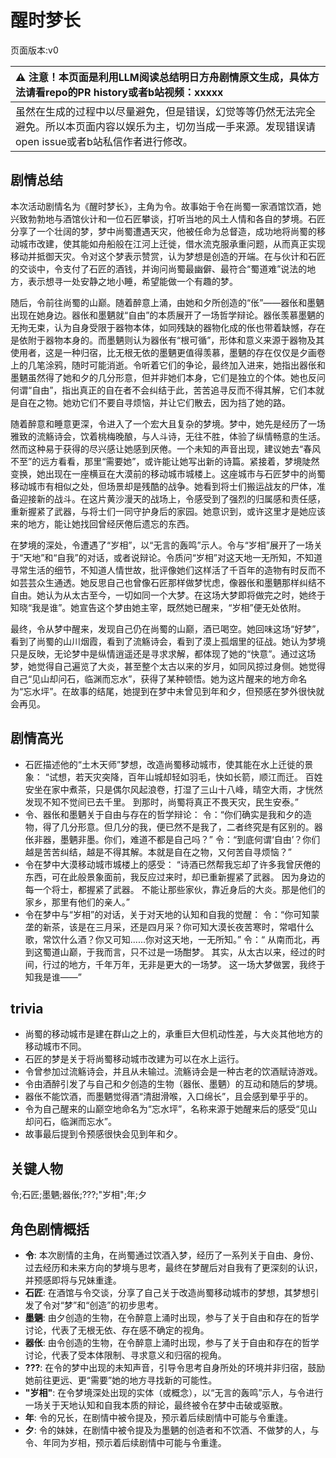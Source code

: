 # 醒时梦长
页面版本:v0
 

| :warning: 注意！本页面是利用LLM阅读总结明日方舟剧情原文生成，具体方法请看repo的PR history或者b站视频：xxxxx           |
|:----------------------------|
| 虽然在生成的过程中以尽量避免，但是错误，幻觉等等仍然无法完全避免。所以本页面内容以娱乐为主，切勿当成一手来源。发现错误请open issue或者b站私信作者进行修改。|



## 剧情总结
本次活动剧情名为《醒时梦长》，主角为令。故事始于令在尚蜀一家酒馆饮酒，她兴致勃勃地与酒馆伙计和一位石匠攀谈，打听当地的风土人情和各自的梦境。石匠分享了一个壮阔的梦，梦中尚蜀遭遇天灾，他被任命为总督造，成功地将尚蜀的移动城市改建，使其能如舟船般在江河上迁徙，借水流克服承重问题，从而真正实现移动并抵御天灾。令对这个梦表示赞赏，认为梦想是创造的开端。在与伙计和石匠的交谈中，令支付了石匠的酒钱，并询问尚蜀最幽僻、最符合“蜀道难”说法的地方，表示想寻一处安静之地小睡，希望能做一个有趣的梦。

随后，令前往尚蜀的山巅。随着醉意上涌，由她和夕所创造的“伥”——器伥和墨魉出现在她身边。器伥和墨魉就“自由”的本质展开了一场哲学辩论。器伥羡慕墨魉的无拘无束，认为自身受限于器物本体，如同残缺的器物化成的伥也带着缺憾，存在是依附于器物本身的。而墨魉则认为器伥有“根可循”，形体和意义来源于器物及其使用者，这是一种归宿，比无根无依的墨魉更值得羡慕，墨魉的存在仅仅是夕画卷上的几笔涂鸦，随时可能消逝。令听着它们的争论，最终加入进来，她指出器伥和墨魉虽然得了她和夕的几分形意，但并非她们本身，它们是独立的个体。她也反问何谓“自由”，指出真正的自在者不会纠结于此，苦苦追寻反而不得其解，它们本就是自在之物。她劝它们不要自寻烦恼，并让它们散去，因为挡了她的路。

随着醉意和睡意更深，令进入了一个宏大且复杂的梦境。梦中，她先是经历了一场雅致的流觞诗会，饮着桃梅晚酿，与人斗诗，无往不胜，体验了纵情畅意的生活。然而这种易于获得的尽兴感让她感到厌倦。一个未知的声音出现，建议她去“春风不至”的远方看看，那里“需要她”，或许能让她写出新的诗篇。紧接着，梦境陡然变换，她出现在一座横亘在大漠前的移动城市城楼上。这座城市与石匠梦中的尚蜀移动城市有相似之处，但场景却是残酷的战争。她看到将士们搬运战友的尸体，准备迎接新的战斗。在这片黄沙漫天的战场上，令感受到了强烈的归属感和责任感，重新握紧了武器，与将士们一同守护身后的家园。她意识到，或许这里才是她应该来的地方，能让她找回曾经厌倦后遗忘的东西。

在梦境的深处，令遭遇了“岁相”，以“无言的轰鸣”示人。令与“岁相”展开了一场关于“天地”和“自我”的对话，或者说辩论。令质问“岁相”对这天地一无所知，不知道寻常生活的细节，不知道人情世故，批评像她们这样活了千百年的造物有时反而不如芸芸众生通透。她反思自己也曾像石匠那样做梦忧虑，像器伥和墨魉那样纠结不自由。她认为从太古至今，一切如同一个大梦。在这场大梦即将做完之时，她终于知晓“我是谁”。她宣告这个梦由她主宰，既然她已醒来，“岁相”便无处依附。

最终，令从梦中醒来，发现自己仍在尚蜀的山巅，酒已喝空。她回味这场“好梦”，看到了尚蜀的山川烟霞，看到了流觞诗会，看到了漠上孤烟里的征战。她认为梦境只是反映，无论梦中是纵情逍遥还是寻求求解，都体现了她的“快意”。通过这场梦，她觉得自己遍览了大炎，甚至整个太古以来的岁月，如同风掠过身侧。她觉得自己“见山却问石，临渊而忘水”，获得了某种顿悟。她为这片醒来的地方命名为“忘水坪”。在故事的结尾，她提到在梦中未曾见到年和夕，但预感在梦外很快就会再见。
## 剧情高光
- 石匠描述他的“土木天师”梦想，改造尚蜀移动城市，使其能在水上迁徙的景象：
“试想，若天灾突降，百年山城却轻如羽毛，快如长箭，顺江而迁。
百姓安坐在家中煮茶，只是偶尔风起浪卷，打湿了三山十八峰，晴空大雨，才恍然发现不知不觉间已去千里。
到那时，尚蜀将真正不畏天灾，民生安泰。”
- 令、器伥和墨魉关于自由与存在的哲学辩论：
令：“你们确实是我和夕的造物，得了几分形意。但几分的我，便已然不是我了，二者终究是有区别的。器伥非器，墨魉非墨。你们，难道不都是自己吗？”
令：“到底何谓‘自由’？你们越是苦苦纠结，越是不得其解。本就是自在之物，又何苦自寻烦恼？”
- 令在梦中大漠移动城市城楼上的感受：
“诗酒已然帮我忘却了许多我曾厌倦的东西，可在此般景象面前，我反应过来时，却已重新握紧了武器。
因为身边的每一个将士，都握紧了武器。
不能让那些家伙，靠近身后的大炎。那是他们的家乡，那里有他们的亲人。”
- 令在梦中与“岁相”的对话，关于对天地的认知和自我的觉醒：
令：“你可知蒙垄的新茶，该是在三月采，还是四月采？你可知大漠长夜苦寒时，常唱什么歌，常饮什么酒？你又可知......你对这天地，一无所知。”
令：“ 从南而北，再到这蜀道山巅，于我而言，只不过是一场酣梦。 其实，从太古以来，经过的时间，行过的地方，千年万年，无非是更大的一场梦。 这一场大梦做罢，我终于知我是谁——”
## trivia
- 尚蜀的移动城市是建在群山之上的，承重巨大但机动性差，与大炎其他地方的移动城市不同。
- 石匠的梦是关于将尚蜀移动城市改建为可以在水上运行。
- 令曾参加过流觞诗会，并且从未输过。流觞诗会是一种古老的饮酒赋诗游戏。
- 令由酒醉引发了与自己和夕创造的生物（器伥、墨魉）的互动和随后的梦境。
- 器伥不能饮酒，而墨魉觉得酒“清甜滑喉，入口绵长”，且会感到晕乎乎的。
- 令为自己醒来的山巅空地命名为“忘水坪”，名称来源于她醒来后的感受“见山却问石，临渊而忘水”。
- 故事最后提到令预感很快会见到年和夕。
## 关键人物
令;石匠;墨魉;器伥;???;"岁相";年;夕
## 角色剧情概括
-   **令**: 本次剧情的主角，在尚蜀通过饮酒入梦，经历了一系列关于自由、身份、过去经历和未来方向的梦境与思考，最终在梦醒后对自我有了更深刻的认识，并预感即将与兄妹重逢。
-   **石匠**: 在酒馆与令交谈，分享了自己关于改造尚蜀移动城市的梦想，其梦想引发了令对“梦”和“创造”的初步思考。
-   **墨魉**: 由夕创造的生物，在令醉意上涌时出现，参与了关于自由和存在的哲学讨论，代表了无根无依、存在感不确定的视角。
-   **器伥**: 由令创造的生物，在令醉意上涌时出现，参与了关于自由和存在的哲学讨论，代表了受本体限制、寻求意义和归宿的视角。
-   **???**: 在令的梦中出现的未知声音，引导令思考自身所处的环境并非归宿，鼓励她前往更远、更“需要”她的地方寻找新的可能性。
-   **"岁相"**: 在令梦境深处出现的实体（或概念），以“无言的轰鸣”示人，与令进行一场关于天地认知和自我本质的辩论，最终被令在梦中击破或驱散。
-   **年**: 令的兄长，在剧情中被令提及，预示着后续剧情中可能与令重逢。
-   **夕**: 令的妹妹，在剧情中被令提及为墨魉的创造者和不饮酒、不做梦的人，与令、年同为岁相，预示着后续剧情中可能与令重逢。